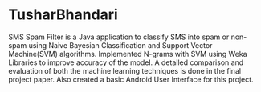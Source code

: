 TusharBhandari
==============

SMS Spam Filter is a Java application to classify SMS into spam or non-spam using Naive Bayesian Classification and Support Vector Machine(SVM) algorithms. Implemented N-grams with SVM using Weka Libraries to improve accuracy of the model. A detailed comparison and evaluation of both the machine learning techniques is done in the final project paper. Also created a basic Android User Interface for this project.
